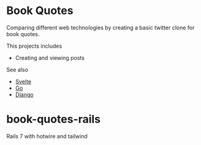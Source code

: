 # Book Quotes

Comparing different web technologies by creating a basic twitter clone for book quotes.

This projects includes
- Creating and viewing posts

See also
- [Svelte](https://github.com/AdamAllsebrook/book-quotes-svelte)
- [Go](https://github.com/AdamAllsebrook/book-quotes-go)
- [Django](https://github.com/AdamAllsebrook/book-quotes-django)

# book-quotes-rails

Rails 7 with hotwire and tailwind
